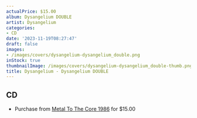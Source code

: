 ```yaml
---
actualPrice: $15.00
album: Dysangelium DOUBLE
artist: Dysangelium
categories:
- CD
date: '2023-11-19T08:27:47'
draft: false
images:
- /images/covers/dysangelium-dysangelium_double.png
inStock: true
thumbnailImage: /images/covers/dysangelium-dysangelium_double-thumb.png
title: Dysangelium - Dysangelium DOUBLE
---
```


## CD
* Purchase from [Metal To The Core 1986](https://metaltothecore1986.com/shop/dysangelium-dysangelium-double-cd/) for $15.00
